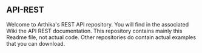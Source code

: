 ## API-REST
Welcome to Arthika's REST API repository. You will find in the associated Wiki the API REST documentation.
This repository contains mainly this Readme file, not actual code.
Other repositories do contain actual examples that you can download.
